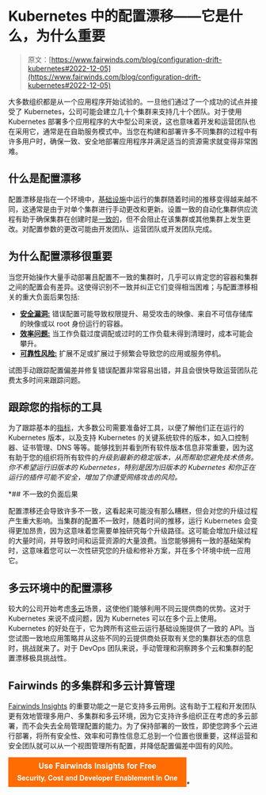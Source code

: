 # Kubernetes 中的配置漂移——它是什么，为什么重要

> 原文：[https://www.fairwinds.com/blog/configuration-drift-kubernetes#2022-12-05](https://www.fairwinds.com/blog/configuration-drift-kubernetes#2022-12-05)

 大多数组织都是从一个应用程序开始试验的。一旦他们通过了一个成功的试点并接受了 Kubernetes，公司可能会建立几十个集群来支持几十个团队。对于使用 Kubernetes 部署多个应用程序的大中型公司来说，这也意味着开发和运营团队也在采用它，通常是在自助服务模式中。当您在构建和部署许多不同集群的过程中有许多用户时，确保一致、安全地部署应用程序并满足适当的资源需求就变得非常困难。

## 什么是配置漂移

配置漂移是指在一个环境中，[基础设施](/blog/why-infrastructure-as-code-kubernetes)中运行的集群随着时间的推移变得越来越不同，这通常是由于对单个集群进行手动更改和更新。设置一致的自动化集群供应流程有助于确保集群在创建时是[一致的](/blog/why-fixing-kubernetes-configuration-inconsistencies-is-critical-for-multi-tenant-and-multi-cluster-environments)，但不会阻止在该集群或其他集群上发生更改。对配置参数的更改可能由开发团队、运营团队或开发团队完成。

## 为什么配置漂移很重要

当您开始操作大量手动部署且配置不一致的集群时，几乎可以肯定您的容器和集群之间的配置会有差异。这使得识别不一致并纠正它们变得相当困难；与配置漂移相关的重大负面后果包括:

*   [**安全漏洞:**](/kubernetes-security) 错误配置可能导致权限提升、易受攻击的映像、来自不可信存储库的映像或以 root 身份运行的容器。
*   [**效率问题:**](/kubernetes-cost-optimization) 当工作负载过度调配或过时的工作负载未得到清理时，成本可能会攀升。
*   [**可靠性风险:**](/blog/kubernetes-best-practices-reliability) 扩展不足或扩展过于频繁会导致您的应用或服务停机。

试图手动跟踪配置偏差并修复错误配置非常容易出错，并且会很快导致运营团队花费太多时间来跟踪问题。

## 跟踪您的指标的工具

为了跟踪基本的[指标](/blog/kubernetes-best-practices-monitoring-alerts)，大多数公司需要准备好工具，以便了解他们正在运行的 Kubernetes 版本，以及支持 Kubernetes 的关键系统软件的版本，如入口控制器、证书管理、DNS 等等。能够找到并看到所有软件版本信息非常重要，因为这有助于您的组织将所有软件的*升级到最新的稳定版本，从而帮助您避免技术债务。你不希望运行旧版本的 Kubernetes，特别是因为旧版本的 Kubernetes 和你正在运行的插件可能不安全，增加了你遭受网络攻击的风险。*

 *## 不一致的负面后果

配置漂移还会导致许多不一致，这看起来可能没有那么糟糕，但会对您的升级过程产生重大影响。当集群的配置不一致时，随着时间的推移，运行 Kubernetes 会变得更加昂贵，因为这意味着您需要单独研究每个升级路径。这可能会增加升级过程的大量时间，并导致时间和运营资源的大量浪费。当您能够拥有一致的基础架构时，这意味着您可以一次性研究您的升级和修补方案，并在多个环境中统一应用它。

## 多云环境中的配置漂移

较大的公司开始考虑[多云](/blog/how-to-operate-kubernetes-in-a-multi-cluster-multi-cloud-world)场景，这使他们能够利用不同云提供商的优势。这对于 Kubernetes 来说不成问题，因为 Kubernetes 可以在多个云上使用。Kubernetes 的好处在于，它为跨所有这些云运行基础设施提供了一致的 API。当您试图一致地应用策略并从这些不同的云提供商处获取有关您的集群状态的信息时，挑战就来了。对于 DevOps 团队来说，手动管理和洞察跨多个云和集群的配置漂移极具挑战性。

## Fairwinds 的多集群和多云计算管理

[Fairwinds Insights](/insights) 的重要功能之一是它支持多云用例。这有助于工程和开发团队更有效地管理多用户、多集群和多云环境，因为它支持许多组织正在考虑的多云部署，而不会失去全局管理配置的能力。为了保持部署的一致性，即使您跨多个云进行部署，将所有安全性、效率和可靠性信息汇总到一个位置也很重要，这样运营和安全团队就可以从一个视图管理所有配置，并降低配置偏差中固有的风险。

[![Use Fairwinds Insights for Free Security, Cost and Developer Enablement In One](img/7c86296320eb01b215d8e2755e9c5b9d.png)](https://cta-redirect.hubspot.com/cta/redirect/2184645/34aa4987-a1f9-438a-a145-d7d82d5c479a)*